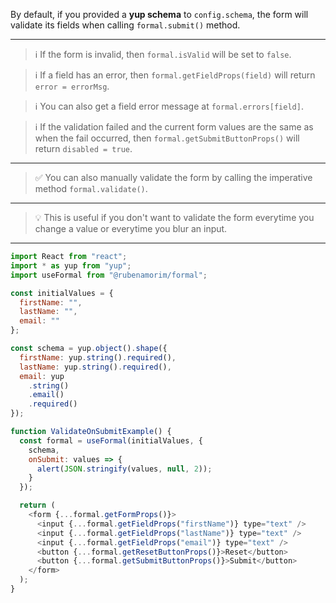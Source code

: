 By default, if you provided a **yup schema** to `config.schema`, the form will validate its fields when calling `formal.submit()` method.

---

> ℹ️ If the form is invalid, then `formal.isValid` will be set to `false`.

> ℹ️ If a field has an error, then `formal.getFieldProps(field)` will return `error = errorMsg`.

> ℹ️ You can also get a field error message at `formal.errors[field]`.

> ℹ️ If the validation failed and the current form values are the same as when the fail occurred, then `formal.getSubmitButtonProps()` will return `disabled = true`.

---

> ✅ You can also manually validate the form by calling the imperative method `formal.validate()`.

---

> 💡 This is useful if you don't want to validate the form everytime you change a value or everytime you blur an input.

---

```javascript
import React from "react";
import * as yup from "yup";
import useFormal from "@rubenamorim/formal";

const initialValues = {
  firstName: "",
  lastName: "",
  email: ""
};

const schema = yup.object().shape({
  firstName: yup.string().required(),
  lastName: yup.string().required(),
  email: yup
    .string()
    .email()
    .required()
});

function ValidateOnSubmitExample() {
  const formal = useFormal(initialValues, {
    schema,
    onSubmit: values => {
      alert(JSON.stringify(values, null, 2));
    }
  });

  return (
    <form {...formal.getFormProps()}>
      <input {...formal.getFieldProps("firstName")} type="text" />
      <input {...formal.getFieldProps("lastName")} type="text" />
      <input {...formal.getFieldProps("email")} type="text" />
      <button {...formal.getResetButtonProps()}>Reset</button>
      <button {...formal.getSubmitButtonProps()}>Submit</button>
    </form>
  );
}
```
